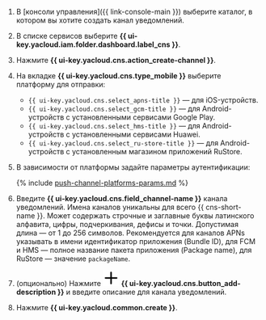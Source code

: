 
1. В [консоли управления]({{ link-console-main }}) выберите каталог, в котором вы хотите создать канал уведомлений.
1. В списке сервисов выберите **{{ ui-key.yacloud.iam.folder.dashboard.label_cns }}**.
1. Нажмите **{{ ui-key.yacloud.cns.action_create-channel }}**.
1. На вкладке **{{ ui-key.yacloud.cns.type_mobile }}** выберите платформу для отправки:

    * `{{ ui-key.yacloud.cns.select_apns-title }}` — для iOS-устройств.
    * `{{ ui-key.yacloud.cns.select_gcm-title }}` — для Android-устройств c установленными сервисами Google Play.
    * `{{ ui-key.yacloud.cns.select_hms-title }}` — для Android-устройств c установленными сервисами Huawei.
    * `{{ ui-key.yacloud.cns.select_ru-store-title }}` — для Android-устройств c установленным магазином приложений RuStore.

1. В зависимости от платформы задайте параметры аутентификации:

    {% include [push-channel-platforms-params.md](push-channel-platforms-params.md) %}

1. Введите **{{ ui-key.yacloud.cns.field_channel-name }}** канала уведомлений. Имена каналов уникальны для всего {{ cns-short-name }}. Может содержать строчные и заглавные буквы латинского алфавита, цифры, подчеркивания, дефисы и точки. Допустимая длина — от 1 до 256 символов. Рекомендуется для каналов APNs указывать в имени идентификатор приложения (Bundle ID), для FCM и HMS — полное название пакета приложения (Package name), для RuStore — значение `packageName`.
1. (опционально) Нажмите ![image](../../_assets/console-icons/plus.svg) **{{ ui-key.yacloud.cns.button_add-description }}** и введите описание для канала уведомлений.
1. Нажмите **{{ ui-key.yacloud.common.create }}**.
